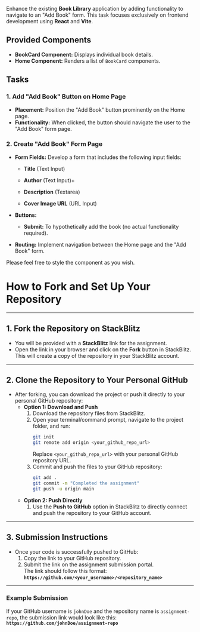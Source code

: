 Enhance the existing **Book Library** application by adding functionality to navigate to an "Add Book" form. This task focuses exclusively on frontend development using **React** and **Vite**.

## Provided Components

- **BookCard Component:** Displays individual book details.
- **Home Component:** Renders a list of `BookCard` components.

## Tasks

### 1. Add "Add Book" Button on Home Page

- **Placement:** Position the "Add Book" button prominently on the Home page.
- **Functionality:** When clicked, the button should navigate the user to the "Add Book" form page.

### 2. Create "Add Book" Form Page

- **Form Fields:** Develop a form that includes the following input fields:
  - **Title** (Text Input)
  - **Author** (Text Input)+
  
  - **Description** (Textarea)
  - **Cover Image URL** (URL Input)
- **Buttons:**

  - **Submit:** To hypothetically add the book (no actual functionality required).

- **Routing:** Implement navigation between the Home page and the "Add Book" form.

Please feel free to style the component as you wish.

# **How to Fork and Set Up Your Repository**

---

## **1. Fork the Repository on StackBlitz**

- You will be provided with a **StackBlitz** link for the assignment.
- Open the link in your browser and click on the **Fork** button in StackBlitz.  
  This will create a copy of the repository in your StackBlitz account.

---

## **2. Clone the Repository to Your Personal GitHub**

- After forking, you can download the project or push it directly to your personal GitHub repository:
  - **Option 1: Download and Push**
    1. Download the repository files from StackBlitz.
    2. Open your terminal/command prompt, navigate to the project folder, and run:
       ```bash
       git init
       git remote add origin <your_github_repo_url>
       ```
       Replace `<your_github_repo_url>` with your personal GitHub repository URL.
    3. Commit and push the files to your GitHub repository:
       ```bash
       git add .
       git commit -m "Completed the assignment"
       git push -u origin main
       ```
  - **Option 2: Push Directly**
    1. Use the **Push to GitHub** option in StackBlitz to directly connect and push the repository to your GitHub account.

---

## **3. Submission Instructions**

- Once your code is successfully pushed to GitHub:
  1. Copy the link to your GitHub repository.
  2. Submit the link on the assignment submission portal.  
     The link should follow this format:  
     **`https://github.com/<your_username>/<repository_name>`**

---

### **Example Submission**

If your GitHub username is `johnDoe` and the repository name is `assignment-repo`, the submission link would look like this:  
**`https://github.com/johnDoe/assignment-repo`**
